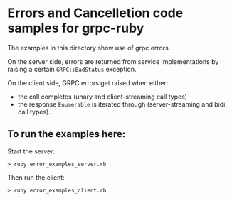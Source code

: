 # Errors and Cancelletion code samples for grpc-ruby

The examples in this directory show use of grpc errors.

On the server side, errors are returned from service
implementations by raising a certain `GRPC::BadStatus` exception.

On the client side, GRPC errors get raised when either:

- the call completes (unary and client-streaming call types)
- the response `Enumerable` is iterated through (server-streaming and
  bidi call types).

## To run the examples here:

Start the server:

```
> ruby error_examples_server.rb
```

Then run the client:

```
> ruby error_examples_client.rb
```
